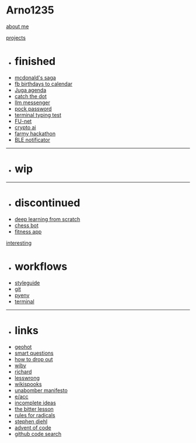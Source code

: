 # Arno1235

[about me](about_me.md)

[projects]()

  * # finished
  * [mcdonald's saga](projects/finished/mcdonalds.md)
  * [fb birthdays to calendar](projects/finished/fb_birthdays.md)
  * [Juga agenda](projects/finished/juga_agenda.md)
  * [catch the dot](projects/finished/catch_the_dot.md)
  * [llm messenger](projects/finished/llm_messenger.md)
  * [pock password](projects/finished/pock_password.md)
  * [terminal typing test](projects/finished/typing_test.md)
  * [FU-net](projects/finished/fu-net.md)
  * [crypto ai](projects/finished/crypto_ai.md)
  * [farmy hackathon](projects/finished/farmy.md)
  * [BLE notificator](projects/finished/ble_notificator.md)
  - - - -
  * # wip
  - - - -
  * # discontinued
  * [deep learning from scratch](projects/discontinued/deep_learning_from_scratch.md)
  * [chess bot](projects/discontinued/chess_bot.md)
  * [fitness app](projects/discontinued/fitness_app.md)

[interesting]()

  * # workflows
  * [styleguide](interesting/workflows/styleguide.md)
  * [git](interesting/workflows/git.md)
  * [pyenv](interesting/workflows/pyenv.md)
  * [terminal](interesting/workflows/terminal.md)
  - - - -
  * # links
  * [geohot](https://geohot.com/)
  * [smart questions](http://www.catb.org/~esr/faqs/smart-questions.html)
  * [how to drop out](https://ranprieur.com/essays/dropout.html)
  * [wiby](https://wiby.me/)
  * [richard](https://h.43z.one/)
  * [lesswrong](https://www.lesswrong.com/)
  * [wikispooks](https://wikispooks.com/wiki/Main_Page)
  * [unabomber manifesto](https://www.washingtonpost.com/wp-srv/national/longterm/unabomber/manifesto.text.htm)
  * [e/acc](https://beff.substack.com/p/notes-on-eacc-principles-and-tenets)
  * [incomplete ideas](http://www.incompleteideas.net/)
  * [the bitter lesson](http://www.incompleteideas.net/IncIdeas/BitterLesson.html)
  * [rules for radicals](https://en.wikipedia.org/wiki/Rules_for_Radicals)
  * [stephen diehl](https://www.stephendiehl.com/)
  * [advent of code](https://adventofcode.com/)
  * [github code search](https://cs.github.com/)
